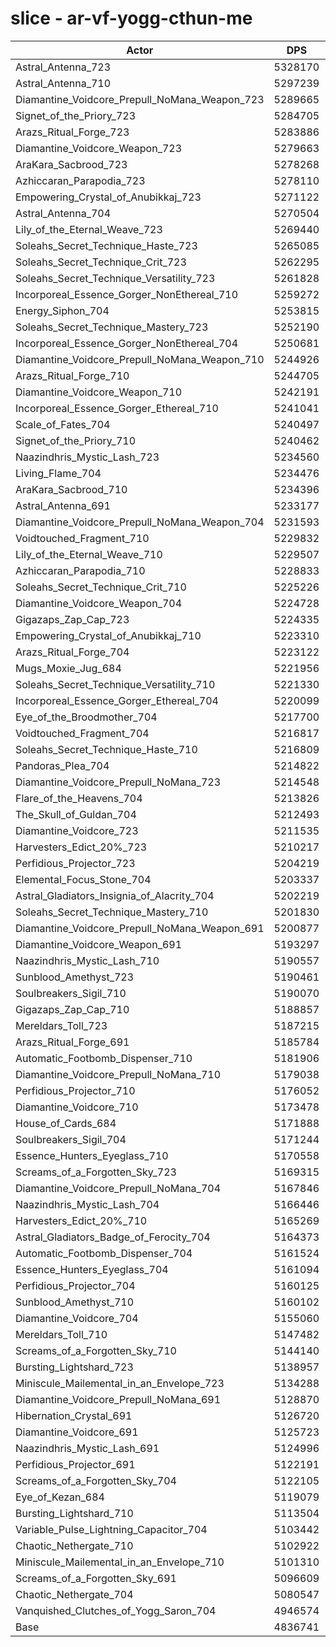 # slice - ar-vf-yogg-cthun-me
| Actor | DPS | Increase |
|---|:---:|:---:|
|Astral_Antenna_723|5328170|10.16%|
|Astral_Antenna_710|5297239|9.52%|
|Diamantine_Voidcore_Prepull_NoMana_Weapon_723|5289665|9.36%|
|Signet_of_the_Priory_723|5284705|9.26%|
|Arazs_Ritual_Forge_723|5283886|9.24%|
|Diamantine_Voidcore_Weapon_723|5279663|9.16%|
|AraKara_Sacbrood_723|5278268|9.13%|
|Azhiccaran_Parapodia_723|5278110|9.13%|
|Empowering_Crystal_of_Anubikkaj_723|5271122|8.98%|
|Astral_Antenna_704|5270504|8.97%|
|Lily_of_the_Eternal_Weave_723|5269440|8.95%|
|Soleahs_Secret_Technique_Haste_723|5265085|8.86%|
|Soleahs_Secret_Technique_Crit_723|5262295|8.80%|
|Soleahs_Secret_Technique_Versatility_723|5261828|8.79%|
|Incorporeal_Essence_Gorger_NonEthereal_710|5259272|8.74%|
|Energy_Siphon_704|5253815|8.62%|
|Soleahs_Secret_Technique_Mastery_723|5252190|8.59%|
|Incorporeal_Essence_Gorger_NonEthereal_704|5250681|8.56%|
|Diamantine_Voidcore_Prepull_NoMana_Weapon_710|5244926|8.44%|
|Arazs_Ritual_Forge_710|5244705|8.43%|
|Diamantine_Voidcore_Weapon_710|5242191|8.38%|
|Incorporeal_Essence_Gorger_Ethereal_710|5241041|8.36%|
|Scale_of_Fates_704|5240497|8.35%|
|Signet_of_the_Priory_710|5240462|8.35%|
|Naazindhris_Mystic_Lash_723|5234560|8.22%|
|Living_Flame_704|5234476|8.22%|
|AraKara_Sacbrood_710|5234396|8.22%|
|Astral_Antenna_691|5233177|8.20%|
|Diamantine_Voidcore_Prepull_NoMana_Weapon_704|5231593|8.16%|
|Voidtouched_Fragment_710|5229832|8.13%|
|Lily_of_the_Eternal_Weave_710|5229507|8.12%|
|Azhiccaran_Parapodia_710|5228833|8.11%|
|Soleahs_Secret_Technique_Crit_710|5225226|8.03%|
|Diamantine_Voidcore_Weapon_704|5224728|8.02%|
|Gigazaps_Zap_Cap_723|5224335|8.01%|
|Empowering_Crystal_of_Anubikkaj_710|5223310|7.99%|
|Arazs_Ritual_Forge_704|5223122|7.99%|
|Mugs_Moxie_Jug_684|5221956|7.96%|
|Soleahs_Secret_Technique_Versatility_710|5221330|7.95%|
|Incorporeal_Essence_Gorger_Ethereal_704|5220099|7.93%|
|Eye_of_the_Broodmother_704|5217700|7.88%|
|Voidtouched_Fragment_704|5216817|7.86%|
|Soleahs_Secret_Technique_Haste_710|5216809|7.86%|
|Pandoras_Plea_704|5214822|7.82%|
|Diamantine_Voidcore_Prepull_NoMana_723|5214548|7.81%|
|Flare_of_the_Heavens_704|5213826|7.80%|
|The_Skull_of_Guldan_704|5212493|7.77%|
|Diamantine_Voidcore_723|5211535|7.75%|
|Harvesters_Edict_20%_723|5210217|7.72%|
|Perfidious_Projector_723|5204219|7.60%|
|Elemental_Focus_Stone_704|5203337|7.58%|
|Astral_Gladiators_Insignia_of_Alacrity_704|5202219|7.56%|
|Soleahs_Secret_Technique_Mastery_710|5201830|7.55%|
|Diamantine_Voidcore_Prepull_NoMana_Weapon_691|5200877|7.53%|
|Diamantine_Voidcore_Weapon_691|5193297|7.37%|
|Naazindhris_Mystic_Lash_710|5190557|7.32%|
|Sunblood_Amethyst_723|5190461|7.31%|
|Soulbreakers_Sigil_710|5190070|7.31%|
|Gigazaps_Zap_Cap_710|5188857|7.28%|
|Mereldars_Toll_723|5187215|7.25%|
|Arazs_Ritual_Forge_691|5185784|7.22%|
|Automatic_Footbomb_Dispenser_710|5181906|7.14%|
|Diamantine_Voidcore_Prepull_NoMana_710|5179038|7.08%|
|Perfidious_Projector_710|5176052|7.02%|
|Diamantine_Voidcore_710|5173478|6.96%|
|House_of_Cards_684|5171888|6.93%|
|Soulbreakers_Sigil_704|5171244|6.92%|
|Essence_Hunters_Eyeglass_710|5170558|6.90%|
|Screams_of_a_Forgotten_Sky_723|5169315|6.88%|
|Diamantine_Voidcore_Prepull_NoMana_704|5167846|6.85%|
|Naazindhris_Mystic_Lash_704|5166446|6.82%|
|Harvesters_Edict_20%_710|5165269|6.79%|
|Astral_Gladiators_Badge_of_Ferocity_704|5164373|6.77%|
|Automatic_Footbomb_Dispenser_704|5161524|6.71%|
|Essence_Hunters_Eyeglass_704|5161094|6.71%|
|Perfidious_Projector_704|5160125|6.69%|
|Sunblood_Amethyst_710|5160102|6.69%|
|Diamantine_Voidcore_704|5155060|6.58%|
|Mereldars_Toll_710|5147482|6.42%|
|Screams_of_a_Forgotten_Sky_710|5144140|6.36%|
|Bursting_Lightshard_723|5138957|6.25%|
|Miniscule_Mailemental_in_an_Envelope_723|5134288|6.15%|
|Diamantine_Voidcore_Prepull_NoMana_691|5128870|6.04%|
|Hibernation_Crystal_691|5126720|6.00%|
|Diamantine_Voidcore_691|5125723|5.97%|
|Naazindhris_Mystic_Lash_691|5124996|5.96%|
|Perfidious_Projector_691|5122191|5.90%|
|Screams_of_a_Forgotten_Sky_704|5122105|5.90%|
|Eye_of_Kezan_684|5119079|5.84%|
|Bursting_Lightshard_710|5113504|5.72%|
|Variable_Pulse_Lightning_Capacitor_704|5103442|5.51%|
|Chaotic_Nethergate_710|5102922|5.50%|
|Miniscule_Mailemental_in_an_Envelope_710|5101310|5.47%|
|Screams_of_a_Forgotten_Sky_691|5096609|5.37%|
|Chaotic_Nethergate_704|5080547|5.04%|
|Vanquished_Clutches_of_Yogg_Saron_704|4946574|2.27%|
|Base|4836741|0.00%|
